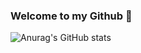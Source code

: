 ### Welcome to my Github 👋

![Anurag's GitHub stats](https://github-readme-stats.vercel.app/api?username=HyukIsBack&show_icons=true&theme=vue)
